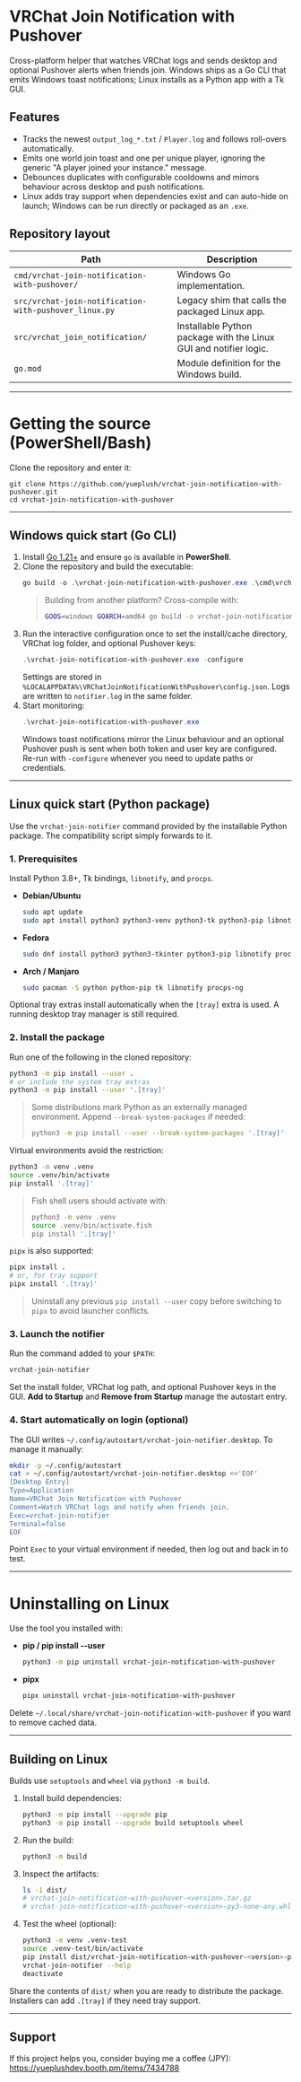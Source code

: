 # VRChat Join Notification with Pushover

Cross-platform helper that watches VRChat logs and sends desktop and optional Pushover alerts when friends join. Windows ships as a Go CLI that emits Windows toast notifications; Linux installs as a Python app with a Tk GUI.

## Features
- Tracks the newest `output_log_*.txt` / `Player.log` and follows roll-overs automatically.
- Emits one world join toast and one per unique player, ignoring the generic "A player joined your instance." message.
- Debounces duplicates with configurable cooldowns and mirrors behaviour across desktop and push notifications.
- Linux adds tray support when dependencies exist and can auto-hide on launch; Windows can be run directly or packaged as an `.exe`.

## Repository layout
| Path | Description |
| --- | --- |
| `cmd/vrchat-join-notification-with-pushover/` | Windows Go implementation. |
| `src/vrchat-join-notification-with-pushover_linux.py` | Legacy shim that calls the packaged Linux app. |
| `src/vrchat_join_notification/` | Installable Python package with the Linux GUI and notifier logic. |
| `go.mod` | Module definition for the Windows build. |

---

# Getting the source (PowerShell/Bash)
Clone the repository and enter it:

```powershell/bash
git clone https://github.com/yueplush/vrchat-join-notification-with-pushover.git
cd vrchat-join-notification-with-pushover
```

---

## Windows quick start (Go CLI)
1. Install [Go 1.21+](https://go.dev/dl/) and ensure `go` is available in **PowerShell**.
2. Clone the repository and build the executable:
   ```powershell
   go build -o .\vrchat-join-notification-with-pushover.exe .\cmd\vrchat-join-notification-with-pushover
   ```
   > Building from another platform? Cross-compile with:
   > ```bash
   > GOOS=windows GOARCH=amd64 go build -o vrchat-join-notification-with-pushover.exe ./cmd/vrchat-join-notification-with-pushover
   > ```
3. Run the interactive configuration once to set the install/cache directory, VRChat log folder, and optional Pushover keys:
   ```powershell
   .\vrchat-join-notification-with-pushover.exe -configure
   ```
   Settings are stored in `%LOCALAPPDATA%\VRChatJoinNotificationWithPushover\config.json`. Logs are written to `notifier.log` in the same folder.
4. Start monitoring:
   ```powershell
   .\vrchat-join-notification-with-pushover.exe
   ```
   Windows toast notifications mirror the Linux behaviour and an optional Pushover push is sent when both token and user key are configured. Re-run with `-configure` whenever you need to update paths or credentials.

---

## Linux quick start (Python package)
Use the `vrchat-join-notifier` command provided by the installable Python package. The compatibility script simply forwards to it.

### 1. Prerequisites
Install Python 3.8+, Tk bindings, `libnotify`, and `procps`.

- **Debian/Ubuntu**
  ```bash
  sudo apt update
  sudo apt install python3 python3-venv python3-tk python3-pip libnotify-bin procps
  ```
- **Fedora**
  ```bash
  sudo dnf install python3 python3-tkinter python3-pip libnotify procps-ng
  ```
- **Arch / Manjaro**
  ```bash
  sudo pacman -S python python-pip tk libnotify procps-ng
  ```

Optional tray extras install automatically when the `[tray]` extra is used. A running desktop tray manager is still required.

### 2. Install the package
Run one of the following in the cloned repository:

```bash
python3 -m pip install --user .
# or include the system tray extras
python3 -m pip install --user '.[tray]'
```

> Some distributions mark Python as an externally managed environment. Append `--break-system-packages` if needed:
> ```bash
> python3 -m pip install --user --break-system-packages '.[tray]'
> ```

Virtual environments avoid the restriction:

```bash
python3 -m venv .venv
source .venv/bin/activate
pip install '.[tray]'
```

> Fish shell users should activate with:
> ```bash
> python3 -m venv .venv
> source .venv/bin/activate.fish
> pip install '.[tray]'
> ```

`pipx` is also supported:

```bash
pipx install .
# or, for tray support
pipx install '.[tray]'
```

> Uninstall any previous `pip install --user` copy before switching to `pipx` to avoid launcher conflicts.

### 3. Launch the notifier
Run the command added to your `$PATH`:

```bash
vrchat-join-notifier
```

Set the install folder, VRChat log path, and optional Pushover keys in the GUI. **Add to Startup** and **Remove from Startup** manage the autostart entry.

### 4. Start automatically on login (optional)
The GUI writes `~/.config/autostart/vrchat-join-notifier.desktop`. To manage it manually:

```bash
mkdir -p ~/.config/autostart
cat > ~/.config/autostart/vrchat-join-notifier.desktop <<'EOF'
[Desktop Entry]
Type=Application
Name=VRChat Join Notification with Pushover
Comment=Watch VRChat logs and notify when friends join.
Exec=vrchat-join-notifier
Terminal=false
EOF
```

Point `Exec` to your virtual environment if needed, then log out and back in to test.

---

# Uninstalling on Linux
Use the tool you installed with:

- **pip / pip install --user**
  ```bash
  python3 -m pip uninstall vrchat-join-notification-with-pushover
  ```
- **pipx**
  ```bash
  pipx uninstall vrchat-join-notification-with-pushover
  ```

Delete `~/.local/share/vrchat-join-notification-with-pushover` if you want to remove cached data.

---

## Building on Linux
Builds use `setuptools` and `wheel` via `python3 -m build`.

1. Install build dependencies:
   ```bash
   python3 -m pip install --upgrade pip
   python3 -m pip install --upgrade build setuptools wheel
   ```
2. Run the build:
   ```bash
   python3 -m build
   ```
3. Inspect the artifacts:
   ```bash
   ls -1 dist/
   # vrchat-join-notification-with-pushover-<version>.tar.gz
   # vrchat-join-notification-with-pushover-<version>-py3-none-any.whl
   ```
4. Test the wheel (optional):
   ```bash
   python3 -m venv .venv-test
   source .venv-test/bin/activate
   pip install dist/vrchat-join-notification-with-pushover-<version>-py3-none-any.whl
   vrchat-join-notifier --help
   deactivate
   ```

Share the contents of `dist/` when you are ready to distribute the package. Installers can add `.[tray]` if they need tray support.

---

## Support
If this project helps you, consider buying me a coffee (JPY): https://yueplushdev.booth.pm/items/7434788
